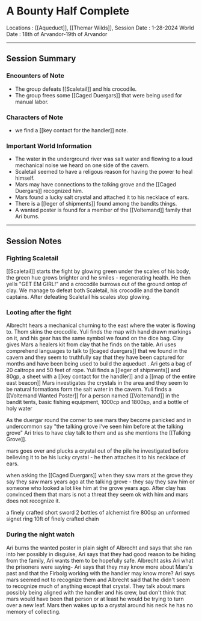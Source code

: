 # A Bounty Half Complete  
Locations : [[Aqueduct]], [[Themar Wilds]], 
Session Date : 1-28-2024
World Date : 18th of Arvandor-19th of Arvandor

-------
## Session Summary
### Encounters of Note
- The group defeats [[Scaletail]] and his crocodile.
- The group frees some [[Caged Duergars]] that were being used for manual labor. 
### Characters of Note
- we find a [[key contact for the handler]] note.
### Important World Information 
- The water in the underground river was salt water and flowing to a loud mechanical noise we heard on one side of the cavern.
- Scaletail seemed to have a religous reason for having the power to heal himself.
- Mars may have connections to the talking grove and the [[Caged Duergars]] recognized him.
- Mars found a lucky salt crystal and attached it to his necklace of ears. 
- There is a [[leger of shipments]] found among the bandits things.
- A wanted poster is found for a member of the [[Voltemand]] family that Ari burns.
----
## Session Notes
### Fighting Scaletail
[[Scaletail]] starts the fight by glowing green under the scales of his body, the green hue grows brighter and he smiles - regenerating health. He then yells "GET EM GIRL!" and a crocodile burrows out of the ground ontop of clay. We manage to defeat both Scaletail, his crocodile and the bandit captains. After defeating Scaletail his scales stop glowing.
### Looting after the fight 
Albrecht hears a mechanical churning to the east where the water is flowing to. Thom skins the crocodile. Yuli finds the map with hand drawn markings on it, and his gear has the same symbol we found on the dice bag. 
Clay gives Mars a healers kit from clay that he finds on the table.
Ari uses comprehend languages to talk to [[caged duergars]] that we found in the cavern and they seem to truthfully say that they have been captured for months and have been being used to build the aqueduct . 
Ari gets a bag of 20 caltrops and 50 feet of rope. 
Yuli finds a [[leger of shipments]] and 80gp, a sheet with a [[key contact for the handler]] and a [[map of the entire east beacon]] 
Mars investigates the crystals in the area and they seem to be natural formations form the salt water in the cavern.
Yuli finds a [[Voltemand Wanted Poster]] for a person named [[Voltemand]] in the bandit tents, basic fishing equipment, 1000cp and 1800sp, and a bottle of holy water

As the duergar round the corner to see mars they become panicked and in undercommon say "the talking grove i've seen him before at the talking grove" Ari tries to have clay talk to them and as she mentions the [[Talking Grove]].

mars goes over and plucks a crystal out of the pile he investigated before believing it to be his lucky crystal - he then attaches it to his necklace of ears. 

when asking the [[Caged Duergars]] when they saw mars at the grove they say they saw mars years ago at the talking grove - they say they saw him or someone who looked a lot like him at the grove years ago. After clay has convinced them that mars is not a threat they seem ok with him and mars does not recognize it.

a finely crafted short sword 
2 bottles of alchemist fire
800sp
an unformed signet ring
10ft of finely crafted chain

### During the night watch
 Ari burns the wanted poster in plain sight of Albrecht and says that she ran into her possibly in disguise, Ari says that they had good reason to be hiding from the family, Ari wants them to be hopefully safe. 
 Albrecht asks Ari what the prisoners were saying- Ari says that they may know more about Mars's past and that the Firbolg working with the handler may know more? Ari says mars seemed not to recognize them and Albrecht said that he didn't seem to recognize much of anything except that crystal. They talk about mars possibly being aligned with the handler and his crew, but don't think that mars would have been that person or at least he would be trying to turn over a new leaf.
 Mars then wakes up to a crystal around his neck he has no memory of collecting. 